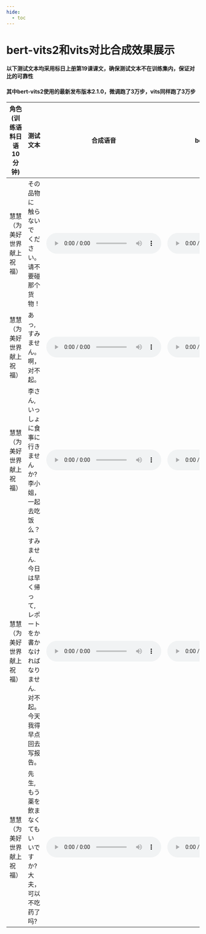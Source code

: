 ```yaml
---
hide:
  - toc
---
```

# bert-vits2和vits对比合成效果展示
#### 以下测试文本均采用标日上册第19课课文，确保测试文本不在训练集内，保证对比的可靠性
#### 其中bert-vits2使用的最新发布版本2.1.0，微调跑了3万步，vits同样跑了3万步

|  角色(训练语料日语10分钟)   | 测试文本  | 合成语音 | bert-vits2-合成语音 |
|  ----  | ----  | ----  | ----  |
| 慧慧（为美好世界献上祝福） | その 品物に 触らないで ください。 请不要碰那个货物！| <audio controls><source src="./audio/huihui_1.wav" type="audio/mpeg"></audio> | <audio controls><source src="./audio/bert-vits2_huihui_1.wav" type="audio/mpeg"></audio> |
| 慧慧（为美好世界献上祝福） | あっ,すみません。 啊，对不起。 | <audio controls><source src="/website/audio/huihui_7.wav" type="audio/mpeg"></audio> | <audio controls><source src="./audio/bert-vits2_huihui_7.wav" type="audio/mpeg"></audio> |
| 慧慧（为美好世界献上祝福） | 李さん,いっしょに食事に行きませんか?  李小姐，一起去吃饭么？| <audio controls><source src="/website/audio/huihui_8.wav" type="audio/mpeg"></audio> | <audio controls><source src="./audio/bert-vits2_huihui_8.wav" type="audio/mpeg"></audio> |
| 慧慧（为美好世界献上祝福） | すみません.今日は早く帰って,レポートをか書かなければなりません. 对不起。今天我得早点回去写报告。| <audio controls><source src="/website/audio/huihui_9.wav" type="audio/mpeg"></audio> | <audio controls><source src="./audio/bert-vits2_huihui_9.wav" type="audio/mpeg"></audio> |
| 慧慧（为美好世界献上祝福） | 先生,もう薬を飲まなくてもいいですか?  大夫，可以不吃药了吗?| <audio controls><source src="/website/audio/huihui_10.wav" type="audio/mpeg"></audio> | <audio controls><source src="./audio/bert-vits2_huihui_10.wav" type="audio/mpeg"></audio> |